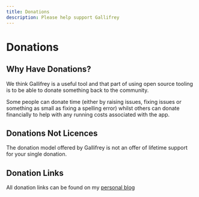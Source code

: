 ```yaml
---
title: Donations
description: Please help support Gallifrey
---
```

# Donations

## Why Have Donations?

We think Gallifrey is a useful tool and that part of using open source tooling is to be able to donate something back to the community.

Some people can donate time (either by raising issues, fixing issues or something as small as fixing a spelling error) whilst others can donate financially to help with any running costs associated with the app.

## Donations Not Licences

The donation model offered by Gallifrey is not an offer of lifetime support for your single donation.

## Donation Links

All donation links can be found on my [personal blog](https://www.blyth.me.uk/donations)